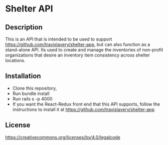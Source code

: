 # Shelter API

## Description
This is an API that is intended to be used to support https://github.com/travislavery/shelter-app, but can also function as a stand-alone API. Its used to create and manage the inventories of non-profit organizations that desire an inventory item consistency across shelter locations.

## Installation
- Clone this repository,
- Run bundle install
- Run rails s -p 4000
- If you want the React-Redux front end that this API supports, follow the instructions to install it at https://github.com/travislavery/shelter-app

## License
https://creativecommons.org/licenses/by/4.0/legalcode